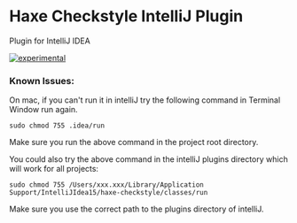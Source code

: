 # Haxe Checkstyle IntelliJ Plugin
Plugin for IntelliJ IDEA

[![experimental](http://hughsk.github.io/stability-badges/dist/experimental.svg)](https://github.com/HaxeCheckstyle/haxe-checkstyle-intellij-plugin)

### Known Issues:

On mac, if you can't run it in intelliJ try the following command in Terminal Window run again.

`sudo chmod 755 .idea/run`

Make sure you run the above command in the project root directory.

You could also try the above command in the intelliJ plugins directory which will work for all projects:

`sudo chmod 755 /Users/xxx.xxx/Library/Application Support/IntelliJIdea15/haxe-checkstyle/classes/run`

Make sure you use the correct path to the plugins directory of intelliJ.
